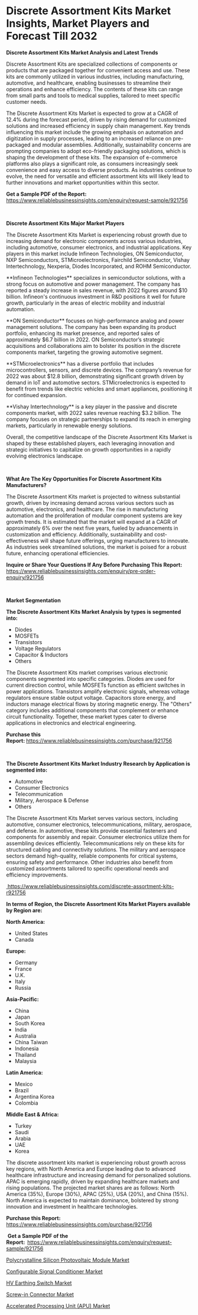 <p><h1>Discrete Assortment Kits Market Insights, Market Players and Forecast Till 2032</h1></p><p><strong>Discrete Assortment Kits Market Analysis and Latest Trends</strong></p>
<p><p>Discrete Assortment Kits are specialized collections of components or products that are packaged together for convenient access and use. These kits are commonly utilized in various industries, including manufacturing, automotive, and healthcare, enabling businesses to streamline their operations and enhance efficiency. The contents of these kits can range from small parts and tools to medical supplies, tailored to meet specific customer needs.</p><p>The Discrete Assortment Kits Market is expected to grow at a CAGR of 12.4% during the forecast period, driven by rising demand for customized solutions and increased efficiency in supply chain management. Key trends influencing this market include the growing emphasis on automation and digitization in supply processes, leading to an increased reliance on pre-packaged and modular assemblies. Additionally, sustainability concerns are prompting companies to adopt eco-friendly packaging solutions, which is shaping the development of these kits. The expansion of e-commerce platforms also plays a significant role, as consumers increasingly seek convenience and easy access to diverse products. As industries continue to evolve, the need for versatile and efficient assortment kits will likely lead to further innovations and market opportunities within this sector.</p></p>
<p><strong>Get a Sample PDF of the Report:&nbsp;</strong> <a href="https://www.reliablebusinessinsights.com/enquiry/request-sample/921756?utm_campaign=60&utm_medium=2&utm_source=Github&utm_content=ia&utm_term=12022025&utm_id=discrete-assortment-kits">https://www.reliablebusinessinsights.com/enquiry/request-sample/921756</a></p>
<p>&nbsp;</p>
<p><strong>Discrete Assortment Kits Major Market Players</strong></p>
<p><p>The Discrete Assortment Kits Market is experiencing robust growth due to increasing demand for electronic components across various industries, including automotive, consumer electronics, and industrial applications. Key players in this market include Infineon Technologies, ON Semiconductor, NXP Semiconductors, STMicroelectronics, Fairchild Semiconductor, Vishay Intertechnology, Nexperia, Diodes Incorporated, and ROHM Semiconductor.</p><p>**Infineon Technologies** specializes in semiconductor solutions, with a strong focus on automotive and power management. The company has reported a steady increase in sales revenue, with 2022 figures around $10 billion. Infineon's continuous investment in R&D positions it well for future growth, particularly in the areas of electric mobility and industrial automation.</p><p>**ON Semiconductor** focuses on high-performance analog and power management solutions. The company has been expanding its product portfolio, enhancing its market presence, and reported sales of approximately $6.7 billion in 2022. ON Semiconductor’s strategic acquisitions and collaborations aim to bolster its position in the discrete components market, targeting the growing automotive segment.</p><p>**STMicroelectronics** has a diverse portfolio that includes microcontrollers, sensors, and discrete devices. The company’s revenue for 2022 was about $12.8 billion, demonstrating significant growth driven by demand in IoT and automotive sectors. STMicroelectronics is expected to benefit from trends like electric vehicles and smart appliances, positioning it for continued expansion.</p><p>**Vishay Intertechnology** is a key player in the passive and discrete components market, with 2022 sales revenue reaching $3.2 billion. The company focuses on strategic partnerships to expand its reach in emerging markets, particularly in renewable energy solutions.</p><p>Overall, the competitive landscape of the Discrete Assortment Kits Market is shaped by these established players, each leveraging innovation and strategic initiatives to capitalize on growth opportunities in a rapidly evolving electronics landscape.</p></p>
<p>&nbsp;</p>
<p><strong>What Are The Key Opportunities For Discrete Assortment Kits Manufacturers?</strong></p>
<p><p>The Discrete Assortment Kits market is projected to witness substantial growth, driven by increasing demand across various sectors such as automotive, electronics, and healthcare. The rise in manufacturing automation and the proliferation of modular component systems are key growth trends. It is estimated that the market will expand at a CAGR of approximately 6% over the next five years, fueled by advancements in customization and efficiency. Additionally, sustainability and cost-effectiveness will shape future offerings, urging manufacturers to innovate. As industries seek streamlined solutions, the market is poised for a robust future, enhancing operational efficiencies.</p></p>
<p><strong>Inquire or Share Your Questions If Any Before Purchasing This Report:</strong> <a href="https://www.reliablebusinessinsights.com/enquiry/pre-order-enquiry/921756?utm_campaign=60&utm_medium=2&utm_source=Github&utm_content=ia&utm_term=12022025&utm_id=discrete-assortment-kits">https://www.reliablebusinessinsights.com/enquiry/pre-order-enquiry/921756</a></p>
<p>&nbsp;</p>
<p><strong>Market Segmentation</strong></p>
<p><strong>The Discrete Assortment Kits Market Analysis by types is segmented into:</strong></p>
<p><ul><li>Diodes</li><li>MOSFETs</li><li>Transistors</li><li>Voltage Regulators</li><li>Capacitor & Inductors</li><li>Others</li></ul></p>
<p><p>The Discrete Assortment Kits market comprises various electronic components segmented into specific categories. Diodes are used for current direction control, while MOSFETs function as efficient switches in power applications. Transistors amplify electronic signals, whereas voltage regulators ensure stable output voltage. Capacitors store energy, and inductors manage electrical flows by storing magnetic energy. The "Others" category includes additional components that complement or enhance circuit functionality. Together, these market types cater to diverse applications in electronics and electrical engineering.</p></p>
<p><strong>Purchase this Report:&nbsp;</strong><a href="https://www.reliablebusinessinsights.com/purchase/921756?utm_campaign=60&utm_medium=2&utm_source=Github&utm_content=ia&utm_term=12022025&utm_id=discrete-assortment-kits">https://www.reliablebusinessinsights.com/purchase/921756</a></p>
<p>&nbsp;</p>
<p><strong>The Discrete Assortment Kits Market Industry Research by Application is segmented into:</strong></p>
<p><ul><li>Automotive</li><li>Consumer Electronics</li><li>Telecommunication</li><li>Military, Aerospace & Defense</li><li>Others</li></ul></p>
<p><p>The Discrete Assortment Kits Market serves various sectors, including automotive, consumer electronics, telecommunications, military, aerospace, and defense. In automotive, these kits provide essential fasteners and components for assembly and repair. Consumer electronics utilize them for assembling devices efficiently. Telecommunications rely on these kits for structured cabling and connectivity solutions. The military and aerospace sectors demand high-quality, reliable components for critical systems, ensuring safety and performance. Other industries also benefit from customized assortments tailored to specific operational needs and efficiency improvements.</p></p>
<p><a href="https://www.reliablebusinessinsights.com/discrete-assortment-kits-r921756?utm_campaign=60&utm_medium=2&utm_source=Github&utm_content=ia&utm_term=12022025&utm_id=discrete-assortment-kits">&nbsp;https://www.reliablebusinessinsights.com/discrete-assortment-kits-r921756</a></p>
<p><strong>In terms of Region, the Discrete Assortment Kits Market Players available by Region are:</strong></p>
<p>
    <p> <strong> North America: </strong>
        <ul>
            <li>United States</li>
            <li>Canada</li>
        </ul>
        </p> 
    <p> <strong> Europe: </strong>
        <ul>
            <li>Germany</li>
            <li>France</li>
            <li>U.K.</li>
            <li>Italy</li>
            <li>Russia</li>
        </ul>
        </p> 
    <p> <strong> Asia-Pacific: </strong>
        <ul>
            <li>China</li>
            <li>Japan</li>
            <li>South Korea</li>
            <li>India</li>
            <li>Australia</li>
            <li>China Taiwan</li>
            <li>Indonesia</li>
            <li>Thailand</li>
            <li>Malaysia</li>
        </ul>
        </p> 
    <p> <strong> Latin America: </strong>
        <ul>
            <li>Mexico</li>
            <li>Brazil</li>
            <li>Argentina Korea</li>
            <li>Colombia</li>
        </ul>
        </p> 
    <p> <strong> Middle East & Africa: </strong>
        <ul>
            <li>Turkey</li>
            <li>Saudi</li>
            <li>Arabia</li>
            <li>UAE</li>
            <li>Korea</li>
        </ul>
    </p>
    </p>
<p><p>The discrete assortment kits market is experiencing robust growth across key regions, with North America and Europe leading due to advanced healthcare infrastructure and increasing demand for personalized solutions. APAC is emerging rapidly, driven by expanding healthcare markets and rising populations. The projected market shares are as follows: North America (35%), Europe (30%), APAC (25%), USA (20%), and China (15%). North America is expected to maintain dominance, bolstered by strong innovation and investment in healthcare technologies.</p></p>
<p><strong>Purchase this Report: </strong><a href="https://www.reliablebusinessinsights.com/purchase/921756?utm_campaign=60&utm_medium=2&utm_source=Github&utm_content=ia&utm_term=12022025&utm_id=discrete-assortment-kits">https://www.reliablebusinessinsights.com/purchase/921756</a></p>
<p>&nbsp;<strong>Get a Sample PDF of the Report:&nbsp;&nbsp;</strong><a href="https://www.reliablebusinessinsights.com/enquiry/request-sample/921756?utm_campaign=60&utm_medium=2&utm_source=Github&utm_content=ia&utm_term=12022025&utm_id=discrete-assortment-kits">https://www.reliablebusinessinsights.com/enquiry/request-sample/921756</a></p>
<p><strong></strong></p>
<p><p><a href="https://github.com/tjoensfibich/Market-Research-Report-List-1/blob/main/polycrystalline-silicon-photovoltaic-module-market.md?utm_campaign=60&utm_medium=2&utm_source=Github&utm_content=ia&utm_term=12022025&utm_id=discrete-assortment-kits">Polycrystalline Silicon Photovoltaic Module Market</a></p><p><a href="https://github.com/alanepetevi/Market-Research-Report-List-1/blob/main/configurable-signal-conditioner-market.md?utm_campaign=60&utm_medium=2&utm_source=Github&utm_content=ia&utm_term=12022025&utm_id=discrete-assortment-kits">Configurable Signal Conditioner Market</a></p><p><a href="https://github.com/zitanebeibit9/Market-Research-Report-List-1/blob/main/hv-earthing-switch-market.md?utm_campaign=60&utm_medium=2&utm_source=Github&utm_content=ia&utm_term=12022025&utm_id=discrete-assortment-kits">HV Earthing Switch Market</a></p><p><a href="https://github.com/rebheelder/Market-Research-Report-List-1/blob/main/screw-in-connector-market.md?utm_campaign=60&utm_medium=2&utm_source=Github&utm_content=ia&utm_term=12022025&utm_id=discrete-assortment-kits">Screw-in Connector Market</a></p><p><a href="https://github.com/loppibsr/Market-Research-Report-List-1/blob/main/accelerated-processing-unit-apu-market.md?utm_campaign=60&utm_medium=2&utm_source=Github&utm_content=ia&utm_term=12022025&utm_id=discrete-assortment-kits">Accelerated Processing Unit (APU) Market</a></p></p>